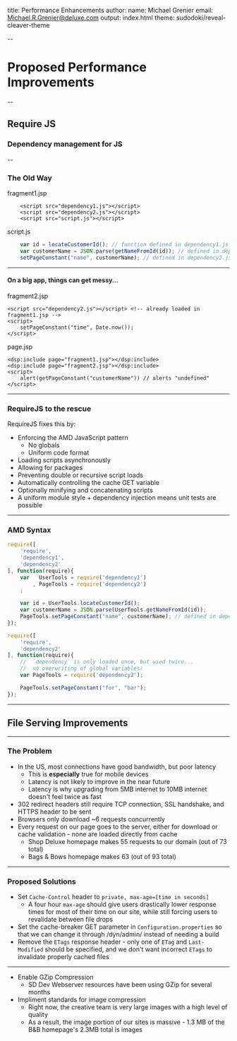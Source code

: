 title: Performance Enhancements
author:
	name: Michael Grenier
	email: Michael.R.Grenier@deluxe.com
output: index.html
theme: sudodoki/reveal-cleaver-theme

--

# Proposed Performance Improvements

--

## Require JS
### Dependency management for JS
--
### The Old Way
fragment1.jsp
```
	<script src="dependency1.js"></script>
	<script src="dependency2.js"></script>
    <script src="script.js"></script>
```

script.js
```javascript
	var id = locateCustomerId(); // function defined in dependency1.js
	var customerName = JSON.parse(getNameFromId(id)); // defined in dependency1.js
	setPageConstant("name", customerName); // defined in dependency2.js
```
---

#### On a big app, things can get messy...

fragment2.jsp
```
<script src="dependency2.js"></script> <!-- already loaded in fragment1.jsp -->
<script>
   	setPageConstant("time", Date.now());
</script>
```

page.jsp
```
<dsp:include page="fragment1.jsp"></dsp:include>
<dsp:include page="fragment2.jsp"></dsp:include>
<script>
	alert(getPageConstant("customerName")) // alerts "undefined"
</script>
```
---

### RequireJS to the rescue

RequireJS fixes this by:
* Enforcing the AMD JavaScript pattern
	* No globals
	* Uniform code format
* Loading scripts asynchronously
* Allowing for packages
* Preventing double or recursive script loads
* Automatically controlling the cache GET variable
* Optionally minifying and concatenating scripts
* A uniform module style + dependency injection means unit tests are possible

---

### AMD Syntax

```javascript
require([
	'require',
	'dependency1',
	'dependency2'
], function(require){
	var   UserTools = require('dependency1')
		, PageTools = require('dependency2')
	;

	var id = UserTools.locateCustomerId();
	var customerName = JSON.parse(UserTools.getNameFromId(id));
	PageTools.setPageConstant("name", customerName); // defined in dependency2.js
});
```

```javascript
require([
	'require',
	'dependency2'
], function(require){
	//  `dependency` is only loaded once, but used twice...
	//	no overwriting of global variables!
	var PageTools = require('dependency2');

	PageTools.setPageConstant("for", "bar");
});
```

---

## File Serving Improvements

---

### The Problem

* In the US, most connections have good bandwidth, but poor latency
	* This is __especially__ true for mobile devices
	* Latency is not likely to improve in the near future
	* Latency is why upgrading from 5MB internet to 10MB internet doesn't feel twice as fast
* 302 redirect headers still require TCP connection, SSL handshake, and HTTPS header to be sent
* Browsers only download ~6 requests concurrently
* Every request on our page goes to the server, either for download or cache validation - none are loaded directly from cache
	* Shop Deluxe homepage makes 55 requests to our domain (out of 73 total)
	* Bags & Bows homepage makes 63 (out of 93 total)

---

### Proposed Solutions

* Set ```Cache-Control``` header to ```private, max-age=[time in seconds]```
	* A four hour ```max-age``` should give users drastically lower response times for most of their time on our site, while still forcing users to revalidate between file drops
* Set the cache-breaker GET parameter in ```Configuration.properties``` so that we can change it through /dyn/admin/ instead of needing a build
* Remove the ```ETags``` response header - only one of ```ETag``` and ```Last-Modified``` should be specified, and we don't want incorrect ```ETags``` to invalidate properly cached files

---

* Enable GZip Compression
	* SD Dev Webserver resources have been using GZip for several months
* Impliment standards for image compression
	* Right now, the creative team is very large images with a high level of quality
	* As a result, the image portion of our sites is massive - 1.3 MB of the B&B homepage's 2.3MB total is images